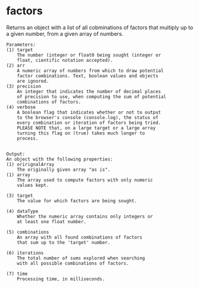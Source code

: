 # factors
Returns an object with a list of all cobminations of factors that multiply up to a given number, from a given array of numbers.

	Parameters:
	(1) target
		The number (integer or float0 being sought (integer or
		float, cientific notation accepted).
	(2) arr
		A numeric array of numbers from which to draw potential
		factor combinations. Text, boolean values and objects
		are ignored.
	(3) precision
		An integer that indicates the number of decimal places
		of precision to use, when computing the sum of potential
		combinations of factors.
	(4) verbose
		A boolean flag that indicates whether or not to output
		to the browser's console (console.log), the status of
		every combination or iteration of factors being tried.
		PLEASE NOTE that, on a large target or a large array
		turning this flag on (true) takes much longer to
		process.
		
		
	Output:
	An object with the following properties:
	(1) orirignalArray
		The originally given array "as is".
	(1) array
		The array used to compute factors with only numeric
		values kept.
       
	(3) target
		The value for which factors are being sought.
       
	(4) dataType
		Whether the numeric array contains only integers or
		at least one float number.
       
	(5) combinations
		An array with all found combinations of factors
		that sum up to the 'target' number.
       
	(6) iterations
		The total number of sums explored when searching
		with all possible combinations of factors.
       
	(7) time
		Processing time, in milliseconds.
